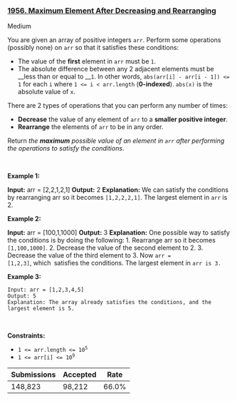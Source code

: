 ### [1956. Maximum Element After Decreasing and Rearranging](https://leetcode.com/problems/maximum-element-after-decreasing-and-rearranging/description/?envType=daily-question&envId=2023-11-15)

Medium

You are given an array of positive integers `` arr ``. Perform some operations (possibly none) on `` arr `` so that it satisfies these conditions:

*   The value of the __first__ element in `` arr `` must be `` 1 ``.
*   The absolute difference between any 2 adjacent elements must be __less than or equal to __`` 1 ``. In other words, `` abs(arr[i] - arr[i - 1]) <= 1 `` for each `` i `` where `` 1 <= i < arr.length `` (__0-indexed__). `` abs(x) `` is the absolute value of `` x ``.

There are 2 types of operations that you can perform any number of times:

*   __Decrease__ the value of any element of `` arr `` to a __smaller positive integer__.
*   __Rearrange__ the elements of `` arr `` to be in any order.

Return _the __maximum__ possible value of an element in _`` arr ``_ after performing the operations to satisfy the conditions_.

 

<strong class="example">Example 1:</strong>

<strong>Input:</strong> arr = [2,2,1,2,1]
    <strong>Output:</strong> 2
    <strong>Explanation:</strong> 
    We can satisfy the conditions by rearranging arr so it becomes <code>[1,2,2,2,1]</code>.
    The largest element in <code>arr</code> is 2.

<strong class="example">Example 2:</strong>

<strong>Input:</strong> arr = [100,1,1000]
    <strong>Output:</strong> 3
    <strong>Explanation:</strong> 
    One possible way to satisfy the conditions is by doing the following:
    1. Rearrange arr so it becomes <code>[1,100,1000]</code>.
    2. Decrease the value of the second element to 2.
    3. Decrease the value of the third element to 3.
    Now <code>arr = [1,2,3]</code>, which<code> </code>satisfies the conditions.
    The largest element in <code>arr is 3.</code>

<strong class="example">Example 3:</strong>

```
Input: arr = [1,2,3,4,5]
Output: 5
Explanation: The array already satisfies the conditions, and the largest element is 5.
```

 

__Constraints:__

*   <code>1 <= arr.length <= 10<sup>5</sup></code>
*   <code>1 <= arr[i] <= 10<sup>9</sup></code>

| Submissions    | Accepted     | Rate   |
| -------------- | ------------ | ------ |
| 148,823 | 98,212 | 66.0% |